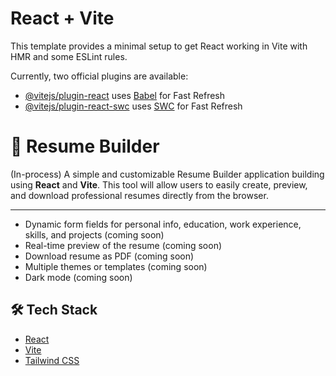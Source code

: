 # React + Vite

This template provides a minimal setup to get React working in Vite with HMR and some ESLint rules.

Currently, two official plugins are available:

- [@vitejs/plugin-react](https://github.com/vitejs/vite-plugin-react/blob/main/packages/plugin-react/README.md) uses [Babel](https://babeljs.io/) for Fast Refresh
- [@vitejs/plugin-react-swc](https://github.com/vitejs/vite-plugin-react-swc) uses [SWC](https://swc.rs/) for Fast Refresh

# 📄 Resume Builder

(In-process)
A simple and customizable Resume Builder application building using **React** and **Vite**. This tool will allow users to easily create, preview, and download professional resumes directly from the browser.

---


- Dynamic form fields for personal info, education, work experience, skills, and projects (coming soon)
- Real-time preview of the resume (coming soon)
- Download resume as PDF (coming soon)
- Multiple themes or templates (coming soon)
- Dark mode (coming soon)

## 🛠️ Tech Stack

- [React](https://reactjs.org/)
- [Vite](https://vitejs.dev/)
- [Tailwind CSS](https://tailwindcss.com/) 
